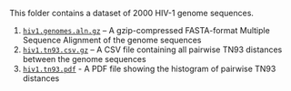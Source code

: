 This folder contains a dataset of 2000 HIV-1 genome sequences.

1. [`hiv1.genomes.aln.gz`](hiv1.genomes.aln.gz) – A gzip-compressed FASTA-format Multiple Sequence Alignment of the genome sequences
2. [`hiv1.tn93.csv.gz`](hiv1.tn93.csv.gz) – A CSV file containing all pairwise TN93 distances between the genome sequences
3. [`hiv1.tn93.pdf`](hiv1.tn93.pdf) - A PDF file showing the histogram of pairwise TN93 distances
